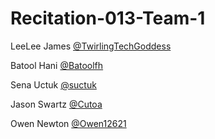 # Recitation-013-Team-1
LeeLee James [@TwirlingTechGoddess](https://github.com/twirlingtechgoddess "LeeLee's Profile")

Batool Hani [@Batoolfh](https://github.com/Batoolfh "Batool's Profile")

Sena Uctuk [@suctuk](https://github.com/suctuk "Sena's Profile")

Jason Swartz [@Cutoa](https://github.com/Cutoa "Jason's Profile")

Owen Newton [@Owen12621](https://github.com/Owen12621 "Owen's Profile")
